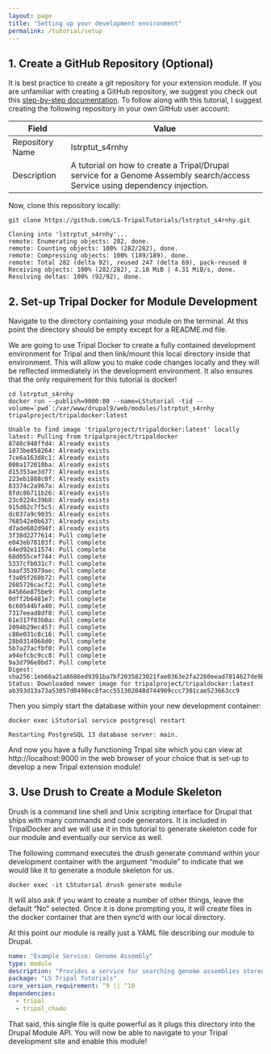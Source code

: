```yaml
---
layout: page
title: "Setting up your development environment"
permalink: /tutorial/setup
---
```


## 1. Create a GitHub Repository (Optional)

It is best practice to create a git repository for your extension module. If you are unfamiliar with creating a GitHub repository, we suggest you check out this [step-by-step documentation](https://docs.github.com/en/get-started/quickstart/create-a-repo). To follow along with this tutorial, I suggest creating the following repository in your own GitHub user account:

| Field | Value |
|---|---|
| Repository Name | lstrptut_s4rnhy |
| Description | A tutorial on how to create a Tripal/Drupal service for a Genome Assembly search/access Service using dependency injection. |

Now, clone this repository locally:

```
git clone https://github.com/LS-TripalTutorials/lstrptut_s4rnhy.git
```

```
Cloning into 'lstrptut_s4rnhy'...
remote: Enumerating objects: 282, done.
remote: Counting objects: 100% (282/282), done.
remote: Compressing objects: 100% (189/189), done.
remote: Total 282 (delta 92), reused 247 (delta 69), pack-reused 0
Receiving objects: 100% (282/282), 2.18 MiB | 4.31 MiB/s, done.
Resolving deltas: 100% (92/92), done.
```

## 2. Set-up Tripal Docker for Module Development

Navigate to the directory containing your module on the terminal. At this point the directory should be empty except for a README.md file.

We are going to use Tripal Docker to create a fully contained development environment for Tripal and then link/mount this local directory inside that environment. This will allow you to make code changes locally and they will be reflected immediately in the development environment. It also ensures that the only requirement for this tutorial is docker!

```
cd lstrptut_s4rnhy
docker run --publish=9000:80 --name=LStutorial -tid --volume=`pwd`:/var/www/drupal9/web/modules/lstrptut_s4rnhy tripalproject/tripaldocker:latest
```

```
Unable to find image 'tripalproject/tripaldocker:latest' locally
latest: Pulling from tripalproject/tripaldocker
8740c948ffd4: Already exists
1873be858264: Already exists
7ce6a163d8c1: Already exists
008a172010ba: Already exists
d15353ae3d77: Already exists
223eb1888c0f: Already exists
83374c2a967a: Already exists
8fdc86711b26: Already exists
23c0224c39b8: Already exists
915d82c7f5c5: Already exists
dc037a9c9035: Already exists
768542e0b637: Already exists
d7ade602d94f: Already exists
3f38d2277614: Pull complete
e043eb78103f: Pull complete
64ed92e11574: Pull complete
68d055cef744: Pull complete
5337cfb031c7: Pull complete
baaf353979ae: Pull complete
f3a05f260b72: Pull complete
2685726cacf2: Pull complete
84566e875be9: Pull complete
0dff2b6481e7: Pull complete
6c60544bfa40: Pull complete
7317eead8df8: Pull complete
61e317f03b0a: Pull complete
2094b29ec457: Pull complete
c88e031c8c16: Pull complete
28b0314968d0: Pull complete
5b7a27acfbf0: Pull complete
a94efcbc9cc8: Pull complete
9a3d796e0bd7: Pull complete
Digest: sha256:1eb66a21a8686ed9391ba7bf2035823021fae0363e2fa2260eead7814627de9b
Status: Downloaded newer image for tripalproject/tripaldocker:latest
ab393d13a73a53057d0498ec8facc551302048d744909ccc7301cae523663cc9
```

Then you simply start the database within your new development container:

```
docker exec LStutorial service postgresql restart
```

```
Restarting PostgreSQL 13 database server: main.
```

And now you have a fully functioning Tripal site which you can view at http://localhost:9000 in the web browser of your choice that is set-up to develop a new Tripal extension module!

## 3. Use Drush to Create a Module Skeleton

Drush is a command line shell and Unix scripting interface for Drupal that ships with many commands and code generators. It is included in TripalDocker and we will use it in this tutorial to generate skeleton code for our module and eventually our service as well.

The following command executes the drush generate command within your development container with the argument “module” to indicate that we would like it to generate a module skeleton for us.

```
docker exec -it LStutorial drush generate module
```

It will also ask if you want to create a number of other things, leave the default “No” selected. Once it is done prompting you, it will create files in the docker container that are then sync’d with our local directory.

At this point our module is really just a YAML file describing our module to Drupal.

```yml
name: "Example Service: Genome Assembly"
type: module
description: "Provides a service for searching genome assemblies stored in Chado."
package: "LS Tripal Tutorials"
core_version_requirement: ^9 || ^10
dependencies:
  - tripal
  - tripal_chado
```

That said, this single file is quite powerful as it plugs this directory into the Drupal Module API. You will now be able to navigate to your Tripal development site and enable this module!

